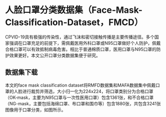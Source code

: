 # 人脸口罩分类数据集（Face-Mask-Classification-Dataset，FMCD）
CPVID-19具有极强的传染性，通过飞沫和密切接触传播是主要传播途径。多个国家强调在口罩充足的前提下，需佩戴医用外科口罩或N95口罩做好个人防护，佩戴合格口罩可以有效抵制病毒危害。相比于普通棉质口罩，医用口罩与N95口罩的防护效果更好。本文公开口罩分类数据集便于研究。
## 数据集下载
本文的face mask classification dataset将RMFD数据集和MAFA数据集中佩戴口罩的人脸进行裁剪并筛选，大小归一化为224x224，将口罩类别分为合格口罩（OK-mask，主要为N95口罩与一次性医用口罩）包含1361张，和不合格口罩（NG-mask，主要包括海绵口罩、布口罩和围巾等）包含1880张，共包含3241张图像用于口罩分类，如图所示。

